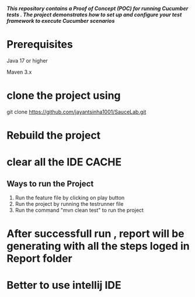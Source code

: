 _**This repository contains a Proof of Concept (POC) for running Cucumber tests .
The project demonstrates how to set up and configure your test framework
to execute Cucumber scenarios**_

# Prerequisites
Java 17 or higher

Maven 3.x

# clone the project using
git clone https://github.com/jayantsinha1001/SauceLab.git

# Rebuild the project
# clear all the IDE CACHE

## Ways to run the Project
 1. Run the feature file by clicking on play button
 2. Run the project by running the testrunner file
 3. Run the command "mvn clean test" to run the project
# After successfull run ,  report will be generating with all the steps loged in Report folder
# Better to use intellij IDE

